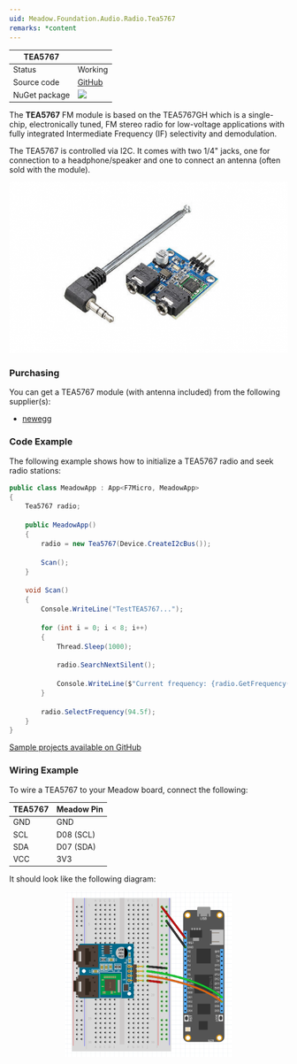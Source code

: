 ```yaml
---
uid: Meadow.Foundation.Audio.Radio.Tea5767
remarks: *content
---
```


| TEA5767       |             |
|---------------|-------------|
| Status        | Working     |
| Source code   | [GitHub](https://github.com/WildernessLabs/Meadow.Foundation/tree/master/Source/Meadow.Foundation.Peripherals/Audio.Radio.Tea5767) |
| NuGet package | <img src="https://img.shields.io/nuget/v/Meadow.Foundation.Audio.Radio.Tea5767.svg?label=Meadow.Foundation.Audio.Radio.Tea5767" style="width: auto;" /> |

The **TEA5767** FM module is based on the TEA5767GH which is a single-chip, electronically tuned, FM stereo radio for low-voltage applications with fully integrated Intermediate Frequency (IF) selectivity and demodulation. 

The TEA5767 is controlled via I2C. It comes with two 1/4" jacks, one for connection to a headphone/speaker and one to connect an antenna (often sold with the module).

![](../../API_Assets/Meadow.Foundation.Audio.Radio.Tea5767/TEA5767.png)

### Purchasing

You can get a TEA5767 module (with antenna included) from the following supplier(s):

* [newegg](https://www.newegg.ca/p/2S7-01JA-0KY52?item=9SIAJHJ8XC0373&source=region&nm_mc=knc-googleadwordscamkpl-pc&cm_mmc=knc-googleadwordscamkpl-pc-_-pla-lyx+tech+ltd-_-gadgets-_-9SIAJHJ8XC0373&gclid=Cj0KCQjwoKzsBRC5ARIsAITcwXFdQwVcwKklE8IqlrxY8GWLK0dcccGzBlp7OGjuNijObuUBybiqWuwaAqjwEALw_wcB)

### Code Example

The following example shows how to initialize a TEA5767 radio and seek radio stations:

```csharp
public class MeadowApp : App<F7Micro, MeadowApp>
{
    Tea5767 radio;

    public MeadowApp()
    {
        radio = new Tea5767(Device.CreateI2cBus());

        Scan();
    }

    void Scan() 
    {
        Console.WriteLine("TestTEA5767...");

        for (int i = 0; i < 8; i++)
        {
            Thread.Sleep(1000);

            radio.SearchNextSilent();

            Console.WriteLine($"Current frequency: {radio.GetFrequency()}");
        }

        radio.SelectFrequency(94.5f);
    }
}
```
[Sample projects available on GitHub](https://github.com/WildernessLabs/Meadow.Foundation/tree/master/Source/Meadow.Foundation.Peripherals/Audio.Radio.Tea5767/Samples/Audio.Radio.TEA5767_Sample) 

### Wiring Example

To wire a TEA5767 to your Meadow board, connect the following:

| TEA5767 | Meadow Pin  |
|---------|-------------|
| GND     | GND         |
| SCL     | D08 (SCL)   |
| SDA     | D07 (SDA)   |
| VCC     | 3V3         |

It should look like the following diagram:

<img src="../../API_Assets/Meadow.Foundation.Audio.Radio.Tea5767/TEA5767_Frizzing.png" 
    style="width: 60%; display: block; margin-left: auto; margin-right: auto;" />

